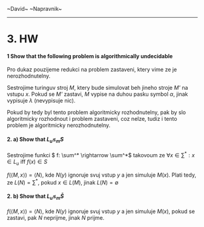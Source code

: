 ~David~ ~Napravnik~

-----
# 3. HW

#### 1 Show that the following problem is algorithmically undecidable
Pro dukaz pouzijeme redukci na problem zastaveni, ktery vime ze je nerozhodnutelny.

Sestrojime turinguv stroj *M*, ktery bude simulovat beh jineho stroje *M'* na vstupu *x*.
Pokud se *M'* zastavi, *M* vypise na duhou pasku symbol $\alpha$, jinak vypisuje $\lambda$ (nevypisuje nic).

Pokud by tedy byl tento problem algoritmicky rozhodnutelny, pak by slo algoritmicky rozhodnout i problem zastaveni, coz nelze, tudiz i tento problem je algoritmicky nerozhodnutelny.

#### 2. a)  Show that $L_u \leq_m S$

Sestrojime funkci $ f: \sum^* \rightarrow \sum^*$ takovoum ze $\forall x \in \sum^*: x \in L_u \text{ iff } f(x) \in S$ 

$f(\langle M,x\rangle ) = \langle N\rangle$, kde $N(y)$ ignoruje svuj vstup $y$ a jen simuluje $M(x)$.
Plati tedy, ze $L(N) = \sum^*$, pokud $x\in L(M)$, jinak $L(N) = \emptyset$

#### 2. b)  Show that $L_u \leq_m \bar{S}$

$f(\langle M,x\rangle ) = \langle N\rangle$, kde $N(y)$ ignoruje svuj vstup $y$ a jen simuluje $M(x)$, pokud se zastavi, pak $N$ neprijme, jinak $N$ prijme.
